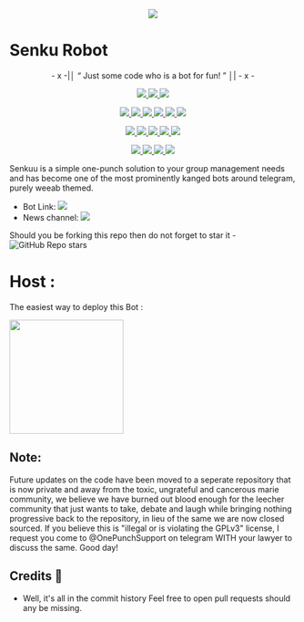<p align="center">
  <img src="https://images8.alphacoders.com/104/thumb-1920-1046436.jpg">
</p>

# Senku Robot

<p align="center">
- x -|│  “	Just some code who is a bot for fun! ”  │| - x -
</p>

<p align="center">
<a href="https://app.codacy.com/gh/ftsasaki/SenkuRobot?utm_source=github.com&utm_medium=referral&utm_content=ftsasaki/SenkuRobot&utm_campaign=Badge_Grade_Settings" alt="Codacy Badge">
<img src="https://api.codacy.com/project/badge/Grade/6141417ceaf84545bab6bd671503df51" /> </a>
<a href="https://github.com/FtSasaki/SenkuRobot" alt="Libraries.io dependency status for GitHub repo"> <img src="https://img.shields.io/librariesio/github/ftsasaki/SenkuRobot" /> </a>
<a href="http://hits.dwyl.com/ftsasaki/SenkuRobot" alt="HitCount"> <img src="http://hits.dwyl.com/ftsasaki/SenkuRobot.svg" /> </a>
</p>
<p align="center">
<a href="https://github.com/FtSasaki/SenkuRobot" alt="GitHub closed issues"> <img src="https://img.shields.io/github/issues-closed-raw/ftsasaki/SenkuRobot?style=flat&logo=github&color=success" /> </a>
<a href="https://github.com/FtSasaki/SenkuRobot" alt="GitHub commit activity"> <img src="https://img.shields.io/github/commit-activity/m/ftsasaki/SenkuRobot" /> </a>
<a href="https://github.com/FtSasaki/SenkuRobot/graphs/contributors" alt="GitHub contributors"> <img src="https://img.shields.io/github/contributors/ftsasaki/SenkuRobot?style=flat&logo=github" /> </a>
<a href="https://github.com/FtSasaki/SenkuRobot/network/members" alt="GitHub forks"> <img src="https://img.shields.io/github/forks/ftsasaki/SenkuRobot?label=Forks&logo=github" /> </a>
<a href="https://github.com/FtSasaki/SenkuRobot" alt="GitHub closed pull requests"> <img src="https://img.shields.io/github/issues-pr-closed-raw/ftsasaki/SenkuRobot?color=success" /> </a>
<a href="https://github.com/FtSasaki/SenkuRobot" alt="GitHub issues"> <img src="https://img.shields.io/github/issues-raw/ftsasaki/SenkuRobot?style=flat&logo=github&color=yellow" /> </a>
</p>
<p align="center">
<a href="https://github.com/FtSasaki/SenkuRobot" alt="GitHub release (latest by date including pre-releases)"> <img src="https://img.shields.io/github/v/release/ftsasaki/SenkuRobot?include_prereleases?style=flat&logo=github" /> </a>
<a href="https://www.python.org/" alt="made-with-python"> <img src="https://img.shields.io/badge/Made%20with-Python-1f425f.svg?style=flat&logo=python&color=blue" /> </a>
<a href="https://github.com/FtSasaki/SenkuRobot" alt="Docker!"> <img src="https://aleen42.github.io/badges/src/docker.svg" /> </a>
<a href="https://github.com/FtSasaki/SenkuRobot" alt="GitHub repo size"> <img src="https://img.shields.io/github/repo-size/ftsasaki/SenkuRobot" /> </a>
<a href="https://github.com/FtSasaki/SenkuRobot/blob/master/LICENSE" alt="GPLv3 license"> <img src="https://img.shields.io/badge/License-GPLv3-blue.svg" /> </a>
</p>
<p align="center">
<a href="https://ko-fi.com/sawada" alt="Donate!"> <img src="https://aleen42.github.io/badges/src/paypal.svg" /> </a>
<a href="https://t.me/SenkuNews" alt="Telegram!"> <img src="https://aleen42.github.io/badges/src/telegram.svg" /> </a>
<a href="https://github.com/FtSasaki/SenkuRobot/graphs/commit-activity" alt="Maintenance"> <img src="https://img.shields.io/badge/Maintained%3F-yes-green.svg" /> </a>
<a href="https://makeapullrequest.com" alt="PRs Welcome"> <img src="https://img.shields.io/badge/PRs-welcome-brightgreen.svg?style=flat-square" /> </a>
</p>



Senkuu is a simple one-punch solution to your group management needs and has become one of the most prominently kanged bots around telegram, purely weeab themed.

* Bot Link:  <a href="https://t.me/SenkuRobot" alt="Senku Robot"> <img src="https://img.shields.io/badge/%F0%9F%A4%96%20-SenkuRobot-blue" /> </a>
* News channel: <a  href="https://t.me/SenkuNews" alt="Senku News"> <img  src="https://img.shields.io/badge/%F0%9F%92%A1-One%20Punch%20Updates-9cf" /> </a>

Should you be forking this repo then do not forget to star it - <img alt="GitHub Repo stars" src="https://img.shields.io/github/stars/ftsasaki/senkurobot?color=white&label=%F0%9F%8C%9F%20star">

# Host :
The easiest way to deploy this Bot :
<p><a href="https://heroku.com/deploy"> <img src="https://img.shields.io/badge/Deploy%20To%20Heroku-blueviolet?style=for-the-badge&logo=heroku" width="200""/></a></p>


## Note:
Future updates on the code have been moved to a seperate repository that is now private and away from the toxic, ungrateful and cancerous marie community, we believe we have burned out blood enough for the leecher community that just wants to take, debate and laugh while bringing nothing progressive back to the repository, in lieu of the same we are now closed sourced. 
If you believe this is "illegal or is violating the GPLv3" license, I request you come to @OnePunchSupport on telegram WITH your lawyer to discuss the same.
Good day! 

## Credits 📍
* Well, it's all in the commit history
Feel free to open pull requests should any be missing.

